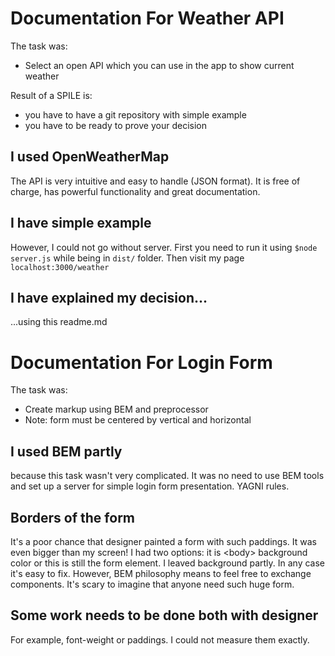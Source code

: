 Documentation For Weather API
===

The task was:
- Select an open API which you can use in the app to show current weather

Result of a SPILE is:
- you have to have a git repository with simple example
- you have to be ready to prove your decision

I used OpenWeatherMap
---
The API is very intuitive and easy to handle (JSON format). It is free of charge, has powerful functionality and great documentation.

I have simple example
---
However, I could not go without server. First you need to run it using `$node server.js` while being in `dist/` folder.
Then visit my page `localhost:3000/weather`

I have explained my decision...
---
...using this readme.md



Documentation For Login Form
===

The task was:
- Create markup using BEM and preprocessor
- Note: form must be centered by vertical and horizontal

I used BEM partly
---
because this task wasn't very complicated. It was no need to use BEM tools and set up a server for simple login form presentation. YAGNI rules.

Borders of the form
---
It's a poor chance that designer painted a form with such paddings. It was even bigger than my screen! I had two options: it is \<body\> background color or this is still the form element. I leaved background partly. In any case it's easy to fix. However, BEM philosophy means to feel free to exchange components. It's scary to imagine that anyone need such huge form.

Some work needs to be done both with designer
---
For example, font-weight or paddings. I could not measure them exactly.